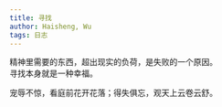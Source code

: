 ```yaml
---
title: 寻找
author: Haisheng, Wu
tags: 日志
---
```


精神里需要的东西，超出现实的负荷，是失败的一个原因。 \
寻找本身就是一种幸福。 

宠辱不惊，看庭前花开花落；得失俱忘，观天上云卷云舒。 

